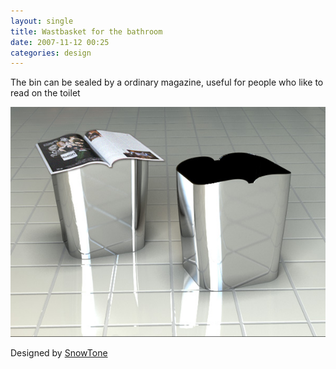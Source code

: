 ```yaml
---
layout: single
title: Wastbasket for the bathroom
date: 2007-11-12 00:25
categories: design
---
```

The bin can be sealed by a ordinary magazine, useful for people who like to read on the toilet

<img src="/public/uploads/2007/11/basket-chrome.jpg" />

Designed by <a href="http://www.snowtone.com/pages/dustbin.html">SnowTone</a>
